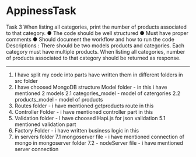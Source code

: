 # AppinessTask
Task 3
When listing all categories, print the number of products associated to that category.
● The code should be well structured
● Must have proper comments
● Should document the workflow and how to run the code
Descriptions :
There should be two models products and categories. Each category must have multiple products.
When listing all categories, number of products associated to that category should be returned as response.

***********************
1. I have split my code into parts have written them in different folders in src folder
2. I have choosed MongoDB structure
 Model folder - in this i have mentioned 2 models
    2.1 categories_model - model of catergories 
    2.2 products_model -  model of products
3. Routes folder - i have mentioned getproducts route in this
4. Controller Folder - i have mentioned controller part in this
5. Validation folder - I have choosed Hapi.js for json validation
    5.1 mentioned validation part
6. Factory Folder - i have written business logic in this
7. in servers folder
    7.1 mongoserver file - i have mentioned connection of mongo in mongoserver folder
    7.2 - nodeServer file - i have mentioned server connection
